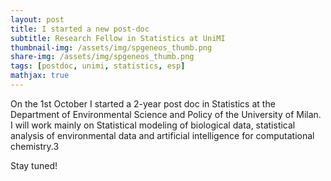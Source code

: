 ```yaml
---
layout: post
title: I started a new post-doc
subtitle: Research Fellow in Statistics at UniMI
thumbnail-img: /assets/img/spgeneos_thumb.png
share-img: /assets/img/spgeneos_thumb.png
tags: [postdoc, unimi, statistics, esp]
mathjax: true
---
```


On the 1st October I started a 2-year post doc in Statistics at the Department of Environmental Science and Policy of the University of Milan.
I will work mainly on Statistical modeling of biological data, statistical analysis of environmental data and artificial intelligence for computational chemistry.3

Stay tuned!
